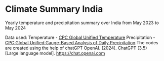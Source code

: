 # Climate Summary India
 Yearly temperature and precipitation summary over India from May 2023 to May 2024

Data used: 
Temperature - [CPC Global Unified Temperature](https://psl.noaa.gov/data/gridded/data.cpc.globaltemp.html)
Precipitation - [CPC Global Unified Gauge-Based Analysis of Daily Precipitation](https://psl.noaa.gov/data/gridded/data.cpc.globalprecip.html)
The codes are created using the help of chatGPT
OpenAI. (2024). ChatGPT (3.5) [Large language model]. https://chat.openai.com
